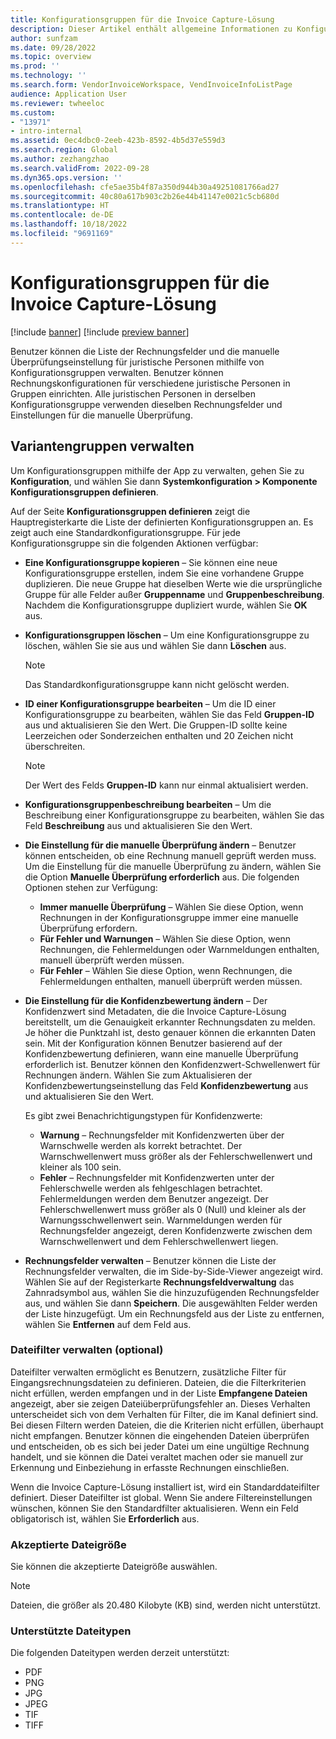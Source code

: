 ```yaml
---
title: Konfigurationsgruppen für die Invoice Capture-Lösung
description: Dieser Artikel enthält allgemeine Informationen zu Konfigurationsgruppen in der Invoice Capture-Lösung.
author: sunfzam
ms.date: 09/28/2022
ms.topic: overview
ms.prod: ''
ms.technology: ''
ms.search.form: VendorInvoiceWorkspace, VendInvoiceInfoListPage
audience: Application User
ms.reviewer: twheeloc
ms.custom:
- "13971"
- intro-internal
ms.assetid: 0ec4dbc0-2eeb-423b-8592-4b5d37e559d3
ms.search.region: Global
ms.author: zezhangzhao
ms.search.validFrom: 2022-09-28
ms.dyn365.ops.version: ''
ms.openlocfilehash: cfe5ae35b4f87a350d944b30a49251081766ad27
ms.sourcegitcommit: 40c80a617b903c2b26e44b41147e0021c5cb680d
ms.translationtype: HT
ms.contentlocale: de-DE
ms.lasthandoff: 10/18/2022
ms.locfileid: "9691169"
---
```

# <a name="invoice-capture-solution-configuration-groups"></a>Konfigurationsgruppen für die Invoice Capture-Lösung

[!include [banner](../includes/banner.md)]
[!include [preview banner](../includes/preview-banner.md)]

Benutzer können die Liste der Rechnungsfelder und die manuelle Überprüfungseinstellung für juristische Personen mithilfe von Konfigurationsgruppen verwalten. Benutzer können Rechnungskonfigurationen für verschiedene juristische Personen in Gruppen einrichten. Alle juristischen Personen in derselben Konfigurationsgruppe verwenden dieselben Rechnungsfelder und Einstellungen für die manuelle Überprüfung.

## <a name="manage-configuration-groups"></a>Variantengruppen verwalten

Um Konfigurationsgruppen mithilfe der App zu verwalten, gehen Sie zu **Konfiguration**, und wählen Sie dann **Systemkonfiguration \> Komponente Konfigurationsgruppen definieren**.

Auf der Seite **Konfigurationsgruppen definieren** zeigt die Hauptregisterkarte die Liste der definierten Konfigurationsgruppen an. Es zeigt auch eine Standardkonfigurationsgruppe. Für jede Konfigurationsgruppe sin die folgenden Aktionen verfügbar:

- **Eine Konfigurationsgruppe kopieren** – Sie können eine neue Konfigurationsgruppe erstellen, indem Sie eine vorhandene Gruppe duplizieren. Die neue Gruppe hat dieselben Werte wie die ursprüngliche Gruppe für alle Felder außer **Gruppenname** und **Gruppenbeschreibung**. Nachdem die Konfigurationsgruppe dupliziert wurde, wählen Sie **OK** aus.
- **Konfigurationsgruppen löschen** – Um eine Konfigurationsgruppe zu löschen, wählen Sie sie aus und wählen Sie dann **Löschen** aus.

    > [!NOTE]
    > Das Standardkonfigurationsgruppe kann nicht gelöscht werden.

- **ID einer Konfigurationsgruppe bearbeiten** – Um die ID einer Konfigurationsgruppe zu bearbeiten, wählen Sie das Feld **Gruppen-ID** aus und aktualisieren Sie den Wert. Die Gruppen-ID sollte keine Leerzeichen oder Sonderzeichen enthalten und 20 Zeichen nicht überschreiten.

    > [!NOTE]
    > Der Wert des Felds **Gruppen-ID** kann nur einmal aktualisiert werden.

- **Konfigurationsgruppenbeschreibung bearbeiten** – Um die Beschreibung einer Konfigurationsgruppe zu bearbeiten, wählen Sie das Feld **Beschreibung** aus und aktualisieren Sie den Wert.
- **Die Einstellung für die manuelle Überprüfung ändern** – Benutzer können entscheiden, ob eine Rechnung manuell geprüft werden muss. Um die Einstellung für die manuelle Überprüfung zu ändern, wählen Sie die Option **Manuelle Überprüfung erforderlich** aus. Die folgenden Optionen stehen zur Verfügung:

    - **Immer manuelle Überprüfung** – Wählen Sie diese Option, wenn Rechnungen in der Konfigurationsgruppe immer eine manuelle Überprüfung erfordern.
    - **Für Fehler und Warnungen** – Wählen Sie diese Option, wenn Rechnungen, die Fehlermeldungen oder Warnmeldungen enthalten, manuell überprüft werden müssen.
    - **Für Fehler** – Wählen Sie diese Option, wenn Rechnungen, die Fehlermeldungen enthalten, manuell überprüft werden müssen.

- **Die Einstellung für die Konfidenzbewertung ändern** – Der Konfidenzwert sind Metadaten, die die Invoice Capture-Lösung bereitstellt, um die Genauigkeit erkannter Rechnungsdaten zu melden. Je höher die Punktzahl ist, desto genauer können die erkannten Daten sein. Mit der Konfiguration können Benutzer basierend auf der Konfidenzbewertung definieren, wann eine manuelle Überprüfung erforderlich ist. Benutzer können den Konfidenzwert-Schwellenwert für Rechnungen ändern. Wählen Sie zum Aktualisieren der Konfidenzbewertungseinstellung das Feld **Konfidenzbewertung** aus und aktualisieren Sie den Wert.

    Es gibt zwei Benachrichtigungstypen für Konfidenzwerte:

    - **Warnung** – Rechnungsfelder mit Konfidenzwerten über der Warnschwelle werden als korrekt betrachtet. Der Warnschwellenwert muss größer als der Fehlerschwellenwert und kleiner als 100 sein.
    - **Fehler** – Rechnungsfelder mit Konfidenzwerten unter der Fehlerschwelle werden als fehlgeschlagen betrachtet. Fehlermeldungen werden dem Benutzer angezeigt. Der Fehlerschwellenwert muss größer als 0 (Null) und kleiner als der Warnungsschwellenwert sein. Warnmeldungen werden für Rechnungsfelder angezeigt, deren Konfidenzwerte zwischen dem Warnschwellenwert und dem Fehlerschwellenwert liegen.

- **Rechnungsfelder verwalten** – Benutzer können die Liste der Rechnungsfelder verwalten, die im Side-by-Side-Viewer angezeigt wird. Wählen Sie auf der Registerkarte **Rechnungsfeldverwaltung** das Zahnradsymbol aus, wählen Sie die hinzuzufügenden Rechnungsfelder aus, und wählen Sie dann **Speichern**. Die ausgewählten Felder werden der Liste hinzugefügt. Um ein Rechnungsfeld aus der Liste zu entfernen, wählen Sie **Entfernen** auf dem Feld aus.

### <a name="manage-file-filters-optional"></a>Dateifilter verwalten (optional)

Dateifilter verwalten ermöglicht es Benutzern, zusätzliche Filter für Eingangsrechnungsdateien zu definieren. Dateien, die die Filterkriterien nicht erfüllen, werden empfangen und in der Liste **Empfangene Dateien** angezeigt, aber sie zeigen Dateiüberprüfungsfehler an. Dieses Verhalten unterscheidet sich von dem Verhalten für Filter, die im Kanal definiert sind. Bei diesen Filtern werden Dateien, die die Kriterien nicht erfüllen, überhaupt nicht empfangen. Benutzer können die eingehenden Dateien überprüfen und entscheiden, ob es sich bei jeder Datei um eine ungültige Rechnung handelt, und sie können die Datei veraltet machen oder sie manuell zur Erkennung und Einbeziehung in erfasste Rechnungen einschließen.

Wenn die Invoice Capture-Lösung installiert ist, wird ein Standarddateifilter definiert. Dieser Dateifilter ist global. Wenn Sie andere Filtereinstellungen wünschen, können Sie den Standardfilter aktualisieren. Wenn ein Feld obligatorisch ist, wählen Sie **Erforderlich** aus. 

### <a name="accepted-file-size"></a>Akzeptierte Dateigröße

Sie können die akzeptierte Dateigröße auswählen.

> [!NOTE]
> Dateien, die größer als 20.480 Kilobyte (KB) sind, werden nicht unterstützt.

### <a name="supported-file-types"></a>Unterstützte Dateitypen

Die folgenden Dateitypen werden derzeit unterstützt:

- PDF
- PNG
- JPG
- JPEG
- TIF
- TIFF
